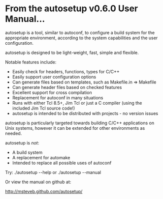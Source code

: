 From the autosetup v0.6.0 User Manual...
========================================

autosetup is a tool, similar to autoconf, to configure a build system for
the appropriate environment, according to the system capabilities and the user
configuration.

autosetup is designed to be light-weight, fast, simple and flexible.

Notable features include:

  * Easily check for headers, functions, types for C/C++
  * Easily support user configuration options
  * Can generate files based on templates, such as Makefile.in => Makefile
  * Can generate header files based on checked features
  * Excellent support for cross compilation
  * Replacement for autoconf in many situations
  * Runs with either Tcl 8.5+, Jim Tcl or just a C compiler (using the
    included Jim Tcl source code!)
  * autosetup is intended to be distributed with projects - no version
    issues

autosetup is particularly targeted towards building C/C++ applications on Unix
systems, however it can be extended for other environments as needed.

autosetup is *not*:

  * A build system
  * A replacement for automake
  * Intended to replace all possible uses of autoconf

Try: ./autosetup --help or ./autosetup --manual

Or view the manual on github at:

  http://msteveb.github.com/autosetup/
